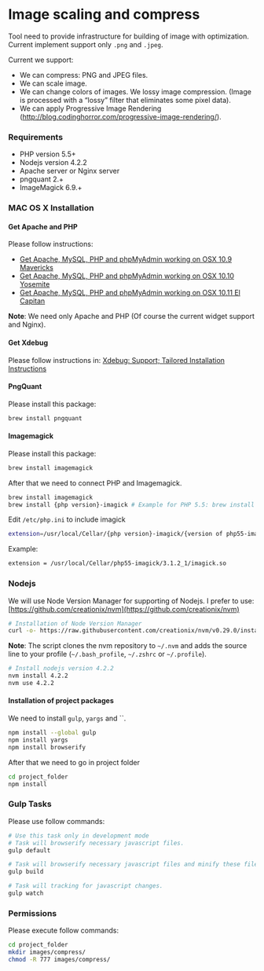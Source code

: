 # Image scaling and compress

Tool need to provide infrastructure for building of image with optimization.  Current implement support only `.png` and `.jpeg`.

Current we support:

  - We can compress: PNG and JPEG files.
  - We can scale image.
  - We can change colors of images. We lossy image compression. (Image is processed with a “lossy” filter that eliminates some pixel data).
  - We can apply Progressive Image Rendering (http://blog.codinghorror.com/progressive-image-rendering/).

### Requirements
  - PHP version 5.5+
  - Nodejs version 4.2.2
  - Apache server or Nginx server
  - pngquant 2.+
  - ImageMagick 6.9.+

### MAC OS X Installation

#### Get Apache and PHP

Please follow instructions:

  - [Get Apache, MySQL, PHP and phpMyAdmin working on OSX 10.9 Mavericks](http://coolestguidesontheplanet.com/get-apache-mysql-php-phpmyadmin-working-osx-10-9-mavericks/)
  - [Get Apache, MySQL, PHP and phpMyAdmin working on OSX 10.10 Yosemite](http://coolestguidesontheplanet.com/get-apache-mysql-php-phpmyadmin-working-osx-10-10-yosemite/) 
  - [Get Apache, MySQL, PHP and phpMyAdmin working on OSX 10.11 El Capitan](http://coolestguidesontheplanet.com/get-apache-mysql-php-and-phpmyadmin-working-on-osx-10-11-el-capitan)

**Note**: We need only Apache and PHP (Of course the current widget support and Nginx).

#### Get Xdebug

Please follow instructions in: [Xdebug: Support; Tailored Installation Instructions](http://xdebug.org/wizard.php)

#### PngQuant

Please install this package:

```bash
brew install pngquant
```

#### Imagemagick

Please install this package: 

```bash
brew install imagemagick
```

After that we need to connect PHP and Imagemagick.

```bash
brew install imagemagick
brew install {php version}-imagick # Example for PHP 5.5: brew install php55-imagick
```

Edit `/etc/php.ini` to include imagick

```bash
extension=/usr/local/Cellar/{php version}-imagick/{version of php55-imagick}/imagick.so
```

Example:

```bash
extension = /usr/local/Cellar/php55-imagick/3.1.2_1/imagick.so
```

### Nodejs

We will use Node Version Manager for supporting of Nodejs. I prefer to use: [https://github.com/creationix/nvm](https://github.com/creationix/nvm)

```bash
# Installation of Node Version Manager
curl -o- https://raw.githubusercontent.com/creationix/nvm/v0.29.0/install.sh | bash
```

**Note**: The script clones the nvm repository to `~/.nvm` and adds the source line to your profile (`~/.bash_profile`, `~/.zshrc` or `~/.profile`).


```bash
# Install nodejs version 4.2.2
nvm install 4.2.2
nvm use 4.2.2
```

#### Installation of project packages

We need to install `gulp`, `yargs` and ``.

```bash
npm install --global gulp
npm install yargs
npm install browserify
```

After that we need to go in project folder

```bash
cd project_folder
npm install
```

### Gulp Tasks

Please use follow commands: 

```bash
# Use this task only in development mode 
# Task will browserify necessary javascript files.
gulp default
```

```bash 
# Task will browserify necessary javascript files and minify these files.
gulp build
```

```bash
# Task will tracking for javascript changes.
gulp watch
```

### Permissions

Please execute follow commands: 

```bash
cd project_folder
mkdir images/compress/
chmod -R 777 images/compress/
```